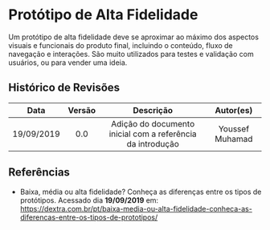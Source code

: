 # Protótipo de Alta Fidelidade

Um protótipo de alta fidelidade deve se aproximar ao máximo dos aspectos visuais e funcionais do produto final, incluindo o conteúdo, fluxo de navegação e interações. São muito utilizados para testes e validação com usuários, ou para vender uma ideia.

## Histórico de Revisões

| Data            | Versão    |              Descrição            |    Autor(es) |
| :--: | :----: | :-------: | :-------: |
|   19/09/2019    |   0.0     |    Adição do documento inicial com a referência da introdução  |      Youssef Muhamad |



## Referências

- Baixa, média ou alta fidelidade? Conheça as diferenças entre os tipos de protótipos. Acessado dia **19/09/2019** em: <https://dextra.com.br/pt/baixa-media-ou-alta-fidelidade-conheca-as-diferencas-entre-os-tipos-de-prototipos/>
